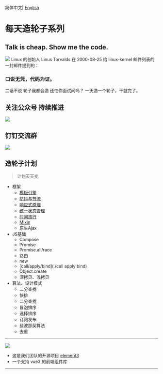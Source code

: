 简体中文| [English](./README.en-US.md)

# 每天造轮子系列

## Talk is cheap. Show me the code.

![](https://p9-juejin.byteimg.com/tos-cn-i-k3u1fbpfcp/3556bd78c0004d7598181c02659b35b8~tplv-k3u1fbpfcp-watermark.image)
Linux 的创始人 Linus Torvalds 在 2000-08-25 给 linux-kernel 邮件列表的一封邮件提到的：

### 口说无凭，代码为证。
二话不说 轮子我都会造 还怕你面试问吗？
一天造一个轮子，干就完了。

## 

## 关注公众号 持续推进
![](https://p3-juejin.byteimg.com/tos-cn-i-k3u1fbpfcp/c1ea42e280914c58a74efff57ac899f4~tplv-k3u1fbpfcp-watermark.image)


## 钉钉交流群

![](https://p1-juejin.byteimg.com/tos-cn-i-k3u1fbpfcp/d804cf7defbd47d183ffe2c2546c8594~tplv-k3u1fbpfcp-watermark.image)




## 造轮子计划 
> 计划天天变
- 框架
  - [模板引擎](https://juejin.im/post/6884138429181870093)
  - [防抖与节流](https://juejin.im/post/6885250789825052679)
  - [响应式原理](https://juejin.im/post/6885546581438201869)
  - [统一状态管理](https://juejin.im/post/6886002492577234952)
  - [时间旅行](https://juejin.im/post/6887844088335302670)
  - [Mixin](./mixin)
  - 原生Ajax
- JS基础
  - Compose
  - Promise
  - Promise.all/race
  - 路由
  - new
  - [call/apply/bind](./call apply bind)
  - Object.create
  - 深拷贝、浅拷贝
- 算法、设计模式
  - 二分查找
  - 快排
  - 二分查找
  - 冒泡排序
  - 选择排序
  - 订阅发布
  - 斐波那契算法
  - 去重

---
![](//p3-juejin.byteimg.com/tos-cn-i-k3u1fbpfcp/058f20e8cee84bdb9c0a62b36dc084e5~tplv-k3u1fbpfcp-zoom-1.image)
- 这是我们团队的开源项目 [element3](https://github.com/kkbjs/element3)
- 一个支持 vue3 的前端组件库
---
 
